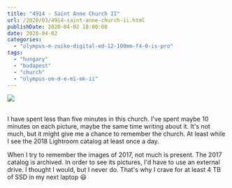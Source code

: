 ```yaml
---
title: "4914 - Saint Anne Church II"
url: /2020/03/4914-saint-anne-church-ii.html
publishDate: 2020-04-02 18:00:00
date: 2020-04-02
categories: 
  - "olympus-m-zuiko-digital-ed-12-100mm-f4-0-is-pro"
tags: 
  - "hungary"
  - "budapest"
  - "church"
  - "olympus-om-d-e-m1-mk-ii"
---
```

<div class="container">
<div class="center"><a target="_blank" href="https://d25zfm9zpd7gm5.cloudfront.net/1200x1200/2018/20180520_162741_lr.jpg"><img class="webfeedsFeaturedVisual" src="https://d25zfm9zpd7gm5.cloudfront.net/0600x0600/2018/20180520_162741_lr.jpg" /></a></div>
</div>
<br />

I have spent less than five minutes in this church. I've spent maybe
10 minutes on each picture, maybe the same time writing about it.
It's not much, but it might give me a chance to remember the church.
At least while I see the 2018 Lightroom catalog at least once a day.

When I try to remember the images of 2017, not much is present. The
2017 catalog is archived. In order to see its pictures, I'd have to
use an external drive. I thought I would, but I never do. That's why
I crave for at least 4 TB of SSD in my next laptop :smiley: